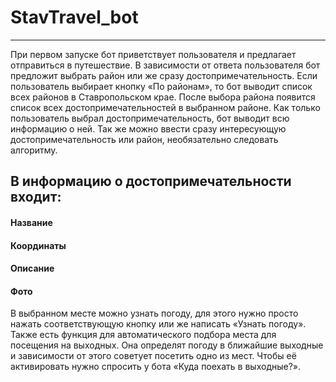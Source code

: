 # StavTravel_bot
---
При первом запуске бот приветствует пользователя и предлагает отправиться в путешествие. В зависимости от ответа пользователя бот предложит выбрать район или же сразу достопримечательность. Если пользователь выбирает кнопку «По районам», то бот выводит список всех районов в Ставропольском крае. После выбора района появится список всех достопримечательностей в выбранном районе. Как только пользователь выбрал достопримечательность, бот выводит всю информацию о ней. Так же можно ввести сразу интересующую достопримечательность или район, необязательно следовать алгоритму. 

## В информацию о достопримечательности входит:
#### Название
#### Координаты
#### Описание
#### Фото

В выбранном месте можно узнать погоду, для этого нужно просто нажать соответствующую кнопку или же написать «Узнать погоду».
Также есть функция для автоматического подбора места для посещения на выходных. Она определят погоду в ближайшие выходные и зависимости от этого советует посетить одно из мест. Чтобы её активировать нужно спросить у бота «Куда поехать в выходные?».
